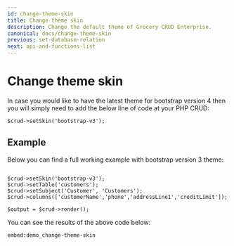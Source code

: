 ```yaml
---
id: change-theme-skin
title: Change theme skin
description: Change the default theme of Grocery CRUD Enterprise.
canonical: docs/change-theme-skin
previous: set-database-relation
next: api-and-functions-list
---
```


# Change theme skin

In case you would like to have the latest theme for bootstrap version 4 then you will simply need to add the below line of code at your PHP CRUD:

<pre><code class="language-php">$crud->setSkin('bootstrap-v3');</code></pre>

## Example

Below you can find a full working example with bootstrap version 3 theme:

<pre><code class="language-php">
$crud->setSkin('bootstrap-v3');
$crud->setTable('customers');
$crud->setSubject('Customer', 'Customers');
$crud->columns(['customerName','phone','addressLine1','creditLimit']);

$output = $crud->render();</code></pre>

You can see the results of the above code below:

`embed:demo_change-theme-skin`